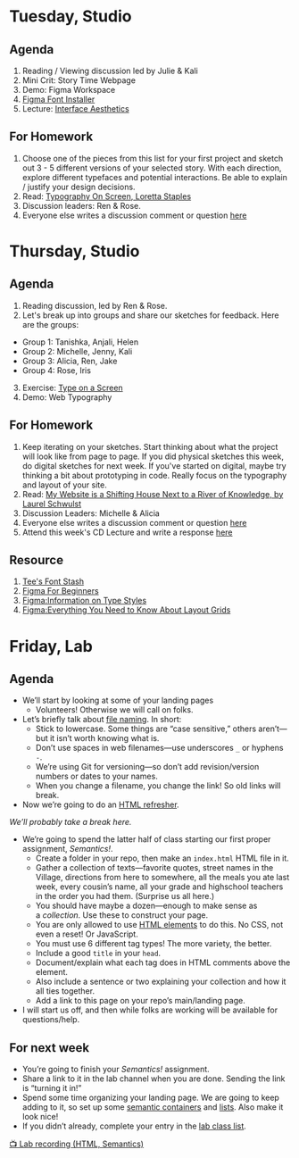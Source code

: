 ---
---
# Tuesday, Studio
## Agenda
1. Reading / Viewing discussion led by Julie & Kali
2. Mini Crit: Story Time Webpage 
3. Demo: Figma Workspace
4. [Figma Font Installer](https://www.figma.com/downloads/)
5. Lecture: [Interface Aesthetics](https://www.figma.com/proto/IGlDdnac3PRnnEbjpr1H20/history-of-interface?node-id=6%3A14&scaling=contain&page-id=0%3A1)

## For Homework
1. Choose one of the pieces from this list for your first project and sketch out 3 - 5 different versions of your selected story. With each direction, explore different typefaces and potential interactions. Be able to explain / justify your design decisions.
2. Read: [Typography On Screen, Loretta Staples](https://ci.labud.nyc/assets/readings/staples-typography.pdf)
3. Discussion leaders: Ren & Rose.
4. Everyone else writes a discussion comment or question [here](https://docs.google.com/document/d/1pv5p2erPfjhSk7HzhXJtdSpO1effd9uR-X4lSVwFSS8/edit?usp=sharing)


# Thursday, Studio
## Agenda
1. Reading discussion, led by Ren & Rose.
2. Let's break up into groups and share our sketches for feedback. 
Here are the groups:
- Group 1: Tanishka, Anjali, Helen
- Group 2: Michelle, Jenny, Kali
- Group 3: Alicia, Ren, Jake
- Group 4: Rose, Iris

3. Exercise: [Type on a Screen](https://docs.google.com/document/d/1pihCHzhyvO6IgmTF7q4A-OUPNvhY1_uiGIkZ_k15ztc/edit?usp=sharing)
4. Demo: Web Typography


## For Homework
1. Keep iterating on your sketches. Start thinking about what the project will look like from page to page. If you did physical sketches this week, do digital sketches for next week. If you've started on digital, maybe try thinking a bit about prototyping in code. Really focus on the typography and layout of your site.
2. Read: [My Website is a Shifting House Next to a River of Knowledge, by Laurel Schwulst](https://thecreativeindependent.com/essays/laurel-schwulst-my-website-is-a-shifting-house-next-to-a-river-of-knowledge-what-could-yours-be/)
3. Discussion Leaders: Michelle & Alicia
4. Everyone else writes a discussion comment or question [here](https://docs.google.com/document/d/1pv5p2erPfjhSk7HzhXJtdSpO1effd9uR-X4lSVwFSS8/edit?usp=sharing)
5. Attend this week's CD Lecture and write a response [here](https://docs.google.com/document/d/1QlKJxrBJyStR_RFKo6KyRTNMlb4D557kQWFfFFPb2QQ/edit?usp=sharing)

## Resource
1. [Tee's Font Stash](https://www.are.na/tee-topor/fontbook-com)
2. [Figma For Beginners](https://www.youtube.com/watch?list=PLXDU_eVOJTx7QHLShNqIXL1Cgbxj7HlN4&v=dXQ7IHkTiMM&embeds_euri=https%3A%2F%2Fwww.notion.so%2F&source_ve_path=MjM4NTE&feature=emb_title)
3. [Figma:Information on Type Styles](https://help.figma.com/hc/en-us/articles/360039957034-Create-and-Apply-Text-Styles)
4. [Figma:Everything You Need to Know About Layout Grids](https://www.figma.com/best-practices/everything-you-need-to-know-about-layout-grids/)



# Friday, Lab

## Agenda
- We’ll start by looking at some of your landing pages
	- Volunteers! Otherwise we will call on folks.
	<!-- Michelle, Iris, and Julie. -->
- Let’s briefly talk about [file naming](https://docs.google.com/presentation/d/101TEdtacOFZhCwebijcJaX0h1BpDwhAm2SJhE3jW89c/edit#slide=id.g331f24f572_4_0). In short:
	- Stick to lowercase. Some things are “case sensitive,” others aren’t—but it isn’t worth knowing what is.
	- Don’t use spaces in web filenames—use underscores `_` or hyphens `-`.
	- We’re using Git for versioning—so don’t add revision/version numbers or dates to your names.
	- When you change a filename, you change the link! So old links will break.
- Now we’re going to do an [HTML refresher](https://core-interaction.github.io/lab/html/).

*We’ll probably take a break here.*

- We’re going to spend the latter half of class starting our first proper assignment, *Semantics!*.
	- Create a folder in your repo, then make an `index.html` HTML file in it.
	- Gather a collection of texts—favorite quotes, street names in the Village, directions from here to somewhere, all the meals you ate last week, every cousin’s name, all your grade and highschool teachers in the order you had them. (Surprise us all here.)
	- You should have maybe a dozen—enough to make sense as a *collection*. Use these to construct your page.
	- You are only allowed to use [HTML elements](https://core-interaction.github.io/lab/html/#what-are-elements) to do this. No CSS, not even a reset! Or JavaScript.
	- You must use 6 different tag types! The more variety, the better.
	- Include a good `title` in your `head`.
	- Document/explain what each tag does in HTML comments above the element.
	- Also include a sentence or two explaining your collection and how it all ties together.
	- Add a link to this page on your repo’s main/landing page.
- I will start us off, and then while folks are working will be available for questions/help.
<!-- Alicia, Jake.-->



## For next week

- You’re going to finish your *Semantics!* assignment.
- Share a link to it in the lab channel when you are done. Sending the link is “turning it in!”
- Spend some time organizing your landing page. We are going to keep adding to it, so set up some [semantic containers](https://core-interaction.github.io/lab/html/#common-elements) and [lists](https://core-interaction.github.io/lab/html/#lists). Also make it look nice!
- If you didn’t already, complete your entry in the [lab class list](https://docs.google.com/document/d/1Tke1rUsNxPxmxSvqH5jCl5NTkm2-lQE8FxP8vLOEUYc).

[📺 Lab recording (HTML, Semantics)](https://drive.google.com/file/d/1kkQ9Rra6MMpCU30Jl2pEnTRzLktCMI3K)